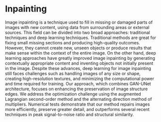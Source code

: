 # Inpainting

Image inpainting is a technique used to fill in missing or damaged parts of images with new content, using data from surrounding areas or external sources. This field can be divided into two broad 
approaches: traditional techniques and deep learning techniques. Traditional methods are great for fixing small missing sections and producing high-quality outcomes. However, they cannot create new, unseen
objects or produce results that make sense within the context of the entire image. On the other hand, deep learning approaches have greatly improved image inpainting by generating contextually appropriate
content and inventing objects not initially present in the image. Despite these advances, deep learning for image inpainting still faces challenges such as handling images of any size or shape,
creating high-resolution textures, and minimizing the computational power and time required for training. Our approach, which combines GAN-UNet architecture, focuses on enhancing the preservation of image
structure edges. We address the optimization challenge using the augmented Lagrangian second-order method and the alternating direction method of multipliers. Numerical tests demonstrate that our
method repairs images more efficiently, preserve greater detail, and outperforms several recent techniques in peak signal-to-noise ratio and structural similarity.

